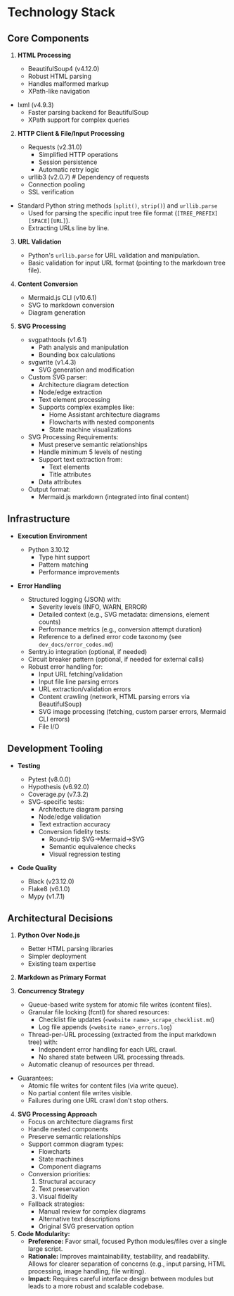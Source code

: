 # Technology Stack

## Core Components

1. **HTML Processing**

   - BeautifulSoup4 (v4.12.0)
   - Robust HTML parsing
   - Handles malformed markup
   - XPath-like navigation

- lxml (v4.9.3)
  - Faster parsing backend for BeautifulSoup
  - XPath support for complex queries

2. **HTTP Client & File/Input Processing**

   - Requests (v2.31.0)
     - Simplified HTTP operations
     - Session persistence
     - Automatic retry logic
   - urllib3 (v2.0.7) # Dependency of requests
   - Connection pooling
   - SSL verification

- Standard Python string methods (`split()`, `strip()`) and `urllib.parse`
  - Used for parsing the specific input tree file format (`[TREE_PREFIX][SPACE][URL]`).
  - Extracting URLs line by line.

3. **URL Validation**

   - Python's `urllib.parse` for URL validation and manipulation.
   - Basic validation for input URL format (pointing to the markdown tree file).

4. **Content Conversion**

   - Mermaid.js CLI (v10.6.1)
   - SVG to markdown conversion
   - Diagram generation

5. **SVG Processing**
   - svgpathtools (v1.6.1)
     - Path analysis and manipulation
     - Bounding box calculations
   - svgwrite (v1.4.3)
     - SVG generation and modification
   - Custom SVG parser:
     - Architecture diagram detection
     - Node/edge extraction
     - Text element processing
     - Supports complex examples like:
       - Home Assistant architecture diagrams
       - Flowcharts with nested components
       - State machine visualizations
   - SVG Processing Requirements:
     - Must preserve semantic relationships
     - Handle minimum 5 levels of nesting
     - Support text extraction from:
       - Text elements
       - Title attributes
     - Data attributes
   - Output format:
     - Mermaid.js markdown (integrated into final content)

## Infrastructure

- **Execution Environment**

  - Python 3.10.12
    - Type hint support
    - Pattern matching
    - Performance improvements

- **Error Handling**
  - Structured logging (JSON) with:
    - Severity levels (INFO, WARN, ERROR)
    - Detailed context (e.g., SVG metadata: dimensions, element counts)
    - Performance metrics (e.g., conversion attempt duration)
    - Reference to a defined error code taxonomy (see `dev_docs/error_codes.md`)
  - Sentry.io integration (optional, if needed)
  - Circuit breaker pattern (optional, if needed for external calls)
  - Robust error handling for:
    - Input URL fetching/validation
    - Input file line parsing errors
    - URL extraction/validation errors
    - Content crawling (network, HTML parsing errors via BeautifulSoup)
    - SVG image processing (fetching, custom parser errors, Mermaid CLI errors)
    - File I/O

## Development Tooling

- **Testing**

  - Pytest (v8.0.0)
  - Hypothesis (v6.92.0)
  - Coverage.py (v7.3.2)
  - SVG-specific tests:
    - Architecture diagram parsing
    - Node/edge validation
    - Text extraction accuracy
    - Conversion fidelity tests:
      - Round-trip SVG->Mermaid->SVG
      - Semantic equivalence checks
      - Visual regression testing

- **Code Quality**
  - Black (v23.12.0)
  - Flake8 (v6.1.0)
  - Mypy (v1.7.1)

## Architectural Decisions

1. **Python Over Node.js**

   - Better HTML parsing libraries
   - Simpler deployment
   - Existing team expertise

2. **Markdown as Primary Format**

3. **Concurrency Strategy**

   - Queue-based write system for atomic file writes (content files).
   - Granular file locking (fcntl) for shared resources:
     - Checklist file updates (`<website name>_scrape_checklist.md`)
     - Log file appends (`<website name>_errors.log`)
   - Thread-per-URL processing (extracted from the input markdown tree) with:
     - Independent error handling for each URL crawl.
     - No shared state between URL processing threads.
   - Automatic cleanup of resources per thread.

- Guarantees:
  - Atomic file writes for content files (via write queue).
  - No partial content file writes visible.
  - Failures during one URL crawl don't stop others.

4. **SVG Processing Approach**
   - Focus on architecture diagrams first
   - Handle nested components
   - Preserve semantic relationships
   - Support common diagram types:
     - Flowcharts
     - State machines
     - Component diagrams
   - Conversion priorities:
     1. Structural accuracy
     2. Text preservation
     3. Visual fidelity
   - Fallback strategies:
     - Manual review for complex diagrams
     - Alternative text descriptions
     - Original SVG preservation option
5. **Code Modularity:**
   - **Preference:** Favor small, focused Python modules/files over a single large script.
   - **Rationale:** Improves maintainability, testability, and readability. Allows for clearer separation of concerns (e.g., input parsing, HTML processing, image handling, file writing).
   - **Impact:** Requires careful interface design between modules but leads to a more robust and scalable codebase.
